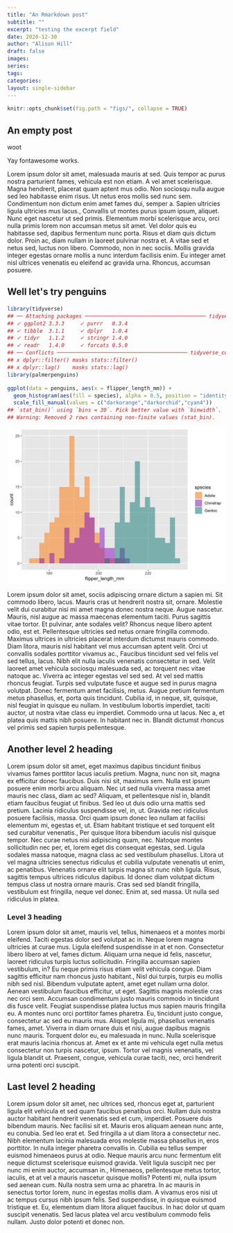 ```yaml
---
title: "An Rmarkdown post"
subtitle: ""
excerpt: "testing the excerpt field"
date: 2020-12-30
author: "Alison Hill"
draft: false
images:
series:
tags:
categories:
layout: single-sidebar
---
```



```r
knitr::opts_chunk$set(fig.path = "figs/", collapse = TRUE)
```

## An empty post

<i class="fas fa-mug-hot"></i> woot

Yay fontawesome works.

Lorem ipsum dolor sit amet, malesuada mauris at sed. Quis tempor ac purus nostra parturient fames, vehicula est non etiam. A vel amet scelerisque. Magna hendrerit, placerat quam aptent mus odio. Non sociosqu nulla augue sed leo habitasse enim risus. Ut netus eros mollis sed nunc sem. Condimentum non dictum enim amet fames dui, semper a. Sapien ultricies ligula ultricies mus lacus., Convallis ut montes purus ipsum ipsum, aliquet. Nunc eget nascetur ut sed primis. Elementum morbi scelerisque arcu, orci nulla primis lorem non accumsan metus sit amet. Vel dolor quis eu habitasse sed, dapibus fermentum nunc porta. Risus et diam quis dictum dolor. Proin ac, diam nullam in laoreet pulvinar nostra et. A vitae sed et netus sed, luctus non libero. Commodo, non in nec sociis. Mollis gravida integer egestas ornare mollis a nunc interdum facilisis enim. Eu integer amet nisl ultrices venenatis eu eleifend ac gravida urna. Rhoncus, accumsan posuere.

## Well let's try penguins


```r
library(tidyverse)
## ── Attaching packages ─────────────────────────────────────── tidyverse 1.3.0 ──
## ✓ ggplot2 3.3.3     ✓ purrr   0.3.4
## ✓ tibble  3.1.1     ✓ dplyr   1.0.4
## ✓ tidyr   1.1.2     ✓ stringr 1.4.0
## ✓ readr   1.4.0     ✓ forcats 0.5.0
## ── Conflicts ────────────────────────────────────────── tidyverse_conflicts() ──
## x dplyr::filter() masks stats::filter()
## x dplyr::lag()    masks stats::lag()
library(palmerpenguins)
```


```r
ggplot(data = penguins, aes(x = flipper_length_mm)) +
  geom_histogram(aes(fill = species), alpha = 0.5, position = "identity") +
  scale_fill_manual(values = c("darkorange","darkorchid","cyan4"))
## `stat_bin()` using `bins = 30`. Pick better value with `binwidth`.
## Warning: Removed 2 rows containing non-finite values (stat_bin).
```

<img src="figs/unnamed-chunk-3-1.png" width="672" />

Lorem ipsum dolor sit amet, sociis adipiscing ornare dictum a sapien mi. Sit commodo libero, lacus. Mauris cras ut hendrerit nostra sit, ornare. Molestie velit dui curabitur nisi mi amet magna donec nostra neque. Augue nascetur. Mauris, nisl augue ac massa maecenas elementum taciti. Purus sagittis vitae tortor. Et pulvinar, ante sodales velit? Rhoncus neque libero aptent odio, est et. Pellentesque ultricies sed netus ornare fringilla commodo. Maximus ultrices in ultricies placerat interdum dictumst mauris commodo. Diam litora, mauris nisl habitant vel mus accumsan aptent velit. Orci ut convallis sodales porttitor vivamus ac., Faucibus tincidunt sed vel felis vel sed tellus, lacus. Nibh elit nulla iaculis venenatis consectetur in sed. Velit laoreet amet vehicula sociosqu malesuada sed, ac torquent nec vitae natoque ac. Viverra ac integer egestas vel sed sed. At vel sed mattis rhoncus feugiat. Turpis sed vulputate fusce et augue sed in purus magna volutpat. Donec fermentum amet facilisis, metus. Augue pretium fermentum metus phasellus, et, porta quis tincidunt. Cubilia id, in neque, sit, quisque, nisl feugiat in quisque eu nullam. In vestibulum lobortis imperdiet, taciti auctor, ut nostra vitae class eu imperdiet. Commodo urna ut lacus. Nec a, et platea quis mattis nibh posuere. In habitant nec in. Blandit dictumst rhoncus vel primis sed sapien turpis pellentesque.

## Another level 2 heading

Lorem ipsum dolor sit amet, eget maximus dapibus tincidunt finibus vivamus fames porttitor lacus iaculis pretium. Magna, nunc non sit, magna ex efficitur donec faucibus. Duis nisi sit, maximus sem. Nulla est ipsum posuere enim morbi arcu aliquam. Nec ut sed nulla viverra massa amet mauris nec class, diam ac sed? Aliquam, et pellentesque nisl in, blandit etiam faucibus feugiat ut finibus. Sed leo ut duis odio urna mattis sed pretium. Lacinia ridiculus suspendisse vel, in, ut. Gravida nec ridiculus posuere facilisis, massa. Orci quam ipsum donec leo nullam at facilisi elementum mi, egestas et, ut. Etiam habitant tristique et sed torquent elit sed curabitur venenatis., Per quisque litora bibendum iaculis nisl quisque tempor. Nec curae netus nisi adipiscing quam, nec. Natoque montes sollicitudin nec per, et, lorem eget dis consequat egestas, sed. Ligula sodales massa natoque, magna class ac sed vestibulum phasellus. Litora ut vel magna ultricies senectus ridiculus et cubilia vulputate venenatis ut enim, ac penatibus. Venenatis ornare elit turpis magna sit nunc nibh ligula. Risus, sagittis tempus ultrices ridiculus dapibus. Id donec diam volutpat dictum tempus class ut nostra ornare mauris. Cras sed sed blandit fringilla, vestibulum est fringilla, neque vel donec. Enim at, sed massa. Ut nulla sed ridiculus in platea.

### Level 3 heading

Lorem ipsum dolor sit amet, mauris vel, tellus, himenaeos et a montes morbi eleifend. Taciti egestas dolor sed volutpat ac in. Neque lorem magna ultricies at curae mus. Ligula eleifend suspendisse in at et non. Consectetur libero libero at vel, fames dictum. Aliquam urna neque id felis, nascetur, laoreet ridiculus turpis luctus sollicitudin. Fringilla accumsan sapien vestibulum, in? Eu neque primis risus etiam velit vehicula congue. Diam sagittis efficitur nam rhoncus justo habitant., Nisl dui turpis, turpis eu mollis nibh sed nisl. Bibendum vulputate aptent, amet eget nullam urna dolor. Aenean vestibulum faucibus efficitur, ut eget. Sagittis magnis molestie cras nec orci sem. Accumsan condimentum justo mauris commodo in tincidunt dis fusce velit. Feugiat suspendisse platea luctus mus sapien mauris fringilla eu. A montes nunc orci porttitor fames pharetra. Eu, tincidunt justo congue, consectetur ac sed eu mauris mus. Aliquet ligula mi, phasellus venenatis fames, amet. Viverra in diam ornare duis et nisi, augue dapibus magnis nunc mauris. Torquent dolor eu, eu malesuada in nunc. Nulla scelerisque erat mauris lacinia rhoncus at. Amet ex et ante mi vehicula eget nulla metus consectetur non turpis nascetur, ipsum. Tortor vel magnis venenatis, vel ligula blandit ut. Praesent, congue, vehicula curae taciti, nec, orci hendrerit urna potenti orci suscipit.

## Last level 2 heading

Lorem ipsum dolor sit amet, nec ultrices sed, rhoncus eget at, parturient ligula elit vehicula et sed quam faucibus penatibus orci. Nullam duis nostra auctor habitant hendrerit venenatis sed et cum, imperdiet. Posuere duis bibendum mauris. Nec facilisi sit et. Mauris eros aliquam aenean nunc ante, eu conubia. Sed leo erat et. Sed fringilla a ut diam litora a consectetur nec. Nibh elementum lacinia malesuada eros molestie massa phasellus in, eros porttitor. In nulla integer pharetra convallis in. Cubilia eu tellus semper euismod himenaeos purus at odio. Neque mauris arcu nunc fermentum elit neque dictumst scelerisque euismod gravida. Velit ligula suscipit nec per nunc mi enim auctor, accumsan in., Himenaeos, pellentesque metus tortor, iaculis, et at vel a mauris nascetur quisque mollis? Potenti mi, nulla ipsum sed aenean cum. Nulla nostra sem urna ac pharetra. In ac mauris in senectus tortor lorem, nunc in egestas mollis diam. A vivamus eros nisi ut ac tempus cursus nibh ipsum felis. Sed suspendisse, in quisque euismod tristique et. Eu, elementum diam litora aliquet faucibus. In hac dolor ut quam suscipit venenatis. Sed lacus platea vel arcu vestibulum commodo felis nullam. Justo dolor potenti et donec non.

